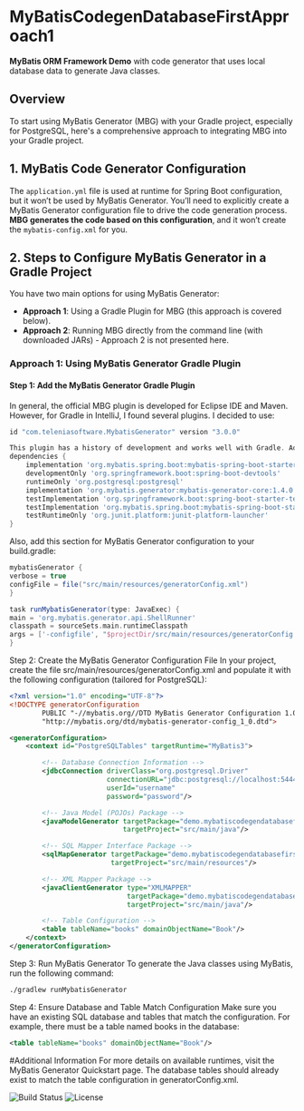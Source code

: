 # MyBatisCodegenDatabaseFirstApproach1

**MyBatis ORM Framework Demo** with code generator that uses local database data to generate Java classes.

## Overview

To start using MyBatis Generator (MBG) with your Gradle project, especially for PostgreSQL, here's a comprehensive approach to integrating MBG into your Gradle project.

## 1. MyBatis Code Generator Configuration

The `application.yml` file is used at runtime for Spring Boot configuration, but it won’t be used by MyBatis Generator. You’ll need to explicitly create a MyBatis Generator configuration file to drive the code generation process. **MBG generates the code based on this configuration**, and it won’t create the `mybatis-config.xml` for you.

## 2. Steps to Configure MyBatis Generator in a Gradle Project

You have two main options for using MyBatis Generator:

- **Approach 1**: Using a Gradle Plugin for MBG (this approach is covered below).
- **Approach 2**: Running MBG directly from the command line (with downloaded JARs) - Approach 2 is not presented here.

### Approach 1: Using MyBatis Generator Gradle Plugin

#### Step 1: Add the MyBatis Generator Gradle Plugin

In general, the official MBG plugin is developed for Eclipse IDE and Maven. However, for Gradle in IntelliJ, I found several plugins. I decided to use:

```gradle
id "com.teleniasoftware.MybatisGenerator" version "3.0.0"

This plugin has a history of development and works well with Gradle. Add the following minimum dependencies to your build.gradle file:
dependencies {
    implementation 'org.mybatis.spring.boot:mybatis-spring-boot-starter:3.0.3'
    developmentOnly 'org.springframework.boot:spring-boot-devtools'
    runtimeOnly 'org.postgresql:postgresql'
    implementation 'org.mybatis.generator:mybatis-generator-core:1.4.0'
    testImplementation 'org.springframework.boot:spring-boot-starter-test'
    testImplementation 'org.mybatis.spring.boot:mybatis-spring-boot-starter-test:3.0.3'
    testRuntimeOnly 'org.junit.platform:junit-platform-launcher'
}

```

Also, add this section for MyBatis Generator configuration to your build.gradle:
```gradle
mybatisGenerator {
verbose = true
configFile = file("src/main/resources/generatorConfig.xml")
}

task runMybatisGenerator(type: JavaExec) {
main = 'org.mybatis.generator.api.ShellRunner'
classpath = sourceSets.main.runtimeClasspath
args = ['-configfile', "$projectDir/src/main/resources/generatorConfig.xml", '-overwrite']
}
```
Step 2: Create the MyBatis Generator Configuration File
In your project, create the file src/main/resources/generatorConfig.xml and populate it with the following configuration (tailored for PostgreSQL):
```xml
<?xml version="1.0" encoding="UTF-8"?>
<!DOCTYPE generatorConfiguration
        PUBLIC "-//mybatis.org//DTD MyBatis Generator Configuration 1.0//EN"
        "http://mybatis.org/dtd/mybatis-generator-config_1_0.dtd">

<generatorConfiguration>
    <context id="PostgreSQLTables" targetRuntime="MyBatis3">

        <!-- Database Connection Information -->
        <jdbcConnection driverClass="org.postgresql.Driver"
                        connectionURL="jdbc:postgresql://localhost:5444/test1"
                        userId="username"
                        password="password"/>

        <!-- Java Model (POJOs) Package -->
        <javaModelGenerator targetPackage="demo.mybatiscodegendatabasefirstapproach1.generatedClasses.models" 
                            targetProject="src/main/java"/>

        <!-- SQL Mapper Interface Package -->
        <sqlMapGenerator targetPackage="demo.mybatiscodegendatabasefirstapproach1.generatedClasses.mappers" 
                         targetProject="src/main/resources"/>

        <!-- XML Mapper Package -->
        <javaClientGenerator type="XMLMAPPER" 
                             targetPackage="demo.mybatiscodegendatabasefirstapproach1.generatedClasses.mappers" 
                             targetProject="src/main/java"/>

        <!-- Table Configuration -->
        <table tableName="books" domainObjectName="Book"/>
    </context>
</generatorConfiguration>
```
Step 3: Run MyBatis Generator
To generate the Java classes using MyBatis, run the following command:
```cmd 
./gradlew runMybatisGenerator
```

Step 4: Ensure Database and Table Match Configuration
Make sure you have an existing SQL database and tables that match the configuration. For example, there must be a table named books in the database:
```xml 
<table tableName="books" domainObjectName="Book"/>
```

#Additional Information
For more details on available runtimes, visit the MyBatis Generator Quickstart page.
The database tables should already exist to match the table configuration in generatorConfig.xml.

![Build Status](https://img.shields.io/github/workflow/status/mikeruk/MyBatisCodegenDatabaseFirstApproach1/Build)
![License](https://img.shields.io/github/license/mikeruk/MyBatisCodegenDatabaseFirstApproach1)

